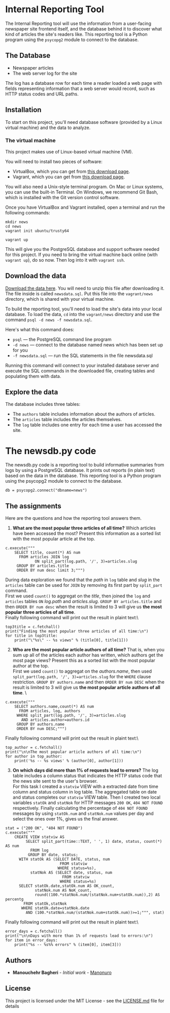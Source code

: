 # Internal Reporting Tool

The Internal Reporting tool will use the information from a user-facing newspaper site frontend itself, and the database behind it to discover what kind of articles the site's readers like. This reporting tool is a Python program using the `psycopg2` module to connect to the database.

## The Database
- Newspaper articles
- The web server log for the site

The log has a database row for each time a reader loaded a web page with fields representing information that a web server would record, such as HTTP status codes and URL paths.



## Installation

To start on this project, you'll need database software (provided by a Linux virtual machine) and the data to analyze.

### The virtual machine
This project makes use of Linux-based virtual machine (VM).

You will need to install two pieces of software:
- VirtualBox, which you can get from [this download page](https://www.virtualbox.org/wiki/Downloads).
- Vagrant, which you can get from [this download page](https://www.vagrantup.com/downloads.html).

You will also need a Unix-style terminal program. On Mac or Linux systems, you can use the built-in Terminal. On Windows, we recommend Git Bash, which is installed with the Git version control software.

Once you have VirtualBox and Vagrant installed, open a terminal and run the following commands:
```
mkdir news
cd news
vagrant init ubuntu/trusty64

vagrant up
```

This will give you the PostgreSQL database and support software needed for this project.
If you need to bring the virtual machine back online (with `vagrant up`), do so now. Then log into it with `vagrant ssh`.


## Download the data

[Download the data here](https://d17h27t6h515a5.cloudfront.net/topher/2016/August/57b5f748_newsdata/newsdata.zip). You will need to unzip this file after downloading it. The file inside is called `newsdata.sql`. Put this file into the `vagrant/news` directory, which is shared with your virtual machine.

To build the reporting tool, you'll need to load the site's data into your local database.
To load the data, `cd` into the `vagrant/news` directory and use the command `psql -d news -f newsdata.sql`.

Here's what this command does:
- `psql` — the PostgreSQL command line program
-	`-d news` — connect to the database named news which has been set up for you
-	`-f newsdata.sql` — run the SQL statements in the file newsdata.sql

Running this command will connect to your installed database server and execute the SQL commands in the downloaded file, creating tables and populating them with data.

## Explore the data

The database includes three tables:
-	The `authors` table includes information about the authors of articles.
-	The `articles` table includes the articles themselves.
-	The `log` table includes one entry for each time a user has accessed the site.


# The newsdb.py code

The newsdb.py code is a reporting tool to build informative summaries from logs by using a PostgreSQL database.
It prints out reports (in plain text) based on the data in the database. This reporting tool is a Python program using the psycopg2 module to connect to the database.

`db = psycopg2.connect("dbname=news")`

## The assignments
Here are the questions and how the reporting tool answers them.
1. **What are the most popular three articles of all time?** Which articles have been accessed the most? Present this information as a sorted list with the most popular article at the top.
```
c.execute("""
    SELECT title, count(*) AS num
      FROM articles JOIN log
             ON split_part(log.path, '/', 3)=articles.slug
     GROUP BY articles.title
     ORDER BY num desc limit 3;""")
```
During data exploration we found that the _path_ in `log` table and _slug_ in the `articles` table can be used for `JOIN` by removing its first part by `split_part` command.\
First we used `count()` to aggregat on the _title_, then joined the `log` and `articles` tables `ON` _log.path_ and _articles.slug_. `GROUP BY articles.title` and then `ORDER BY num desc` when the result is limited to 3 will give us **the most popular three articles of all time**. \
Finally following command will print out the result in plaint text:\
```
top3title = c.fetchall()
print("Finding the most popular three articles of all time:\n")
for title in top3title:
    print("\"%s\" -- %s views" % (title[0], title[1]))
```


2. **Who are the most popular article authors of all time?** That is, when you sum up all of the articles each author has written, which authors get the most page views? Present this as a sorted list with the most popular author at the top.\
First we used `count()` to aggregat on the _authors.name_, then used `split_part(log.path, '/', 3)=articles.slug` for the `WHERE` clause restriction. `GROUP BY authors.name` and then `ORDER BY num DESC` when the result is limited to 3 will give us **the most popular article authors of all time**. \
```
c.execute("""
    SELECT authors.name,count(*) AS num
      FROM articles, log, authors
     WHERE split_part(log.path, '/', 3)=articles.slug
       AND articles.author=authors.id
     GROUP BY authors.name
     ORDER BY num DESC;""")
```
Finally following command will print out the result in plaint text:\
```
top_author = c.fetchall()
print("\n\nThe most popular article authors of all time:\n")
for author in top_author:
    print('%s -- %s views' % (author[0], author[1]))
```

3. **On which days did more than 1% of requests lead to errors?** The log table includes a column status that indicates the HTTP status code that the news site sent to the user's browser. \
For this task I created a `statviw` VIEW with a extracted date from time column and status column in log table. The aggregated table on date and status completes our `statviw` VIEW table. Then I created two local variables `statOk` and `statNok` for HTTP messages `200 OK`, `404 NOT FOUND` respectively. Finally calculating the percentage of `404 NOT FOUND` messages by using `statOk.num` and `statNok.num` values per day and select the ones over 1%, gives us the final answer.
```
stat = ("200 OK", "404 NOT FOUND")
c.execute("""
    CREATE VIEW statviw AS
         SELECT split_part(time::TEXT, ' ', 1) date, status, count(*) AS num
           FROM log
          GROUP BY date, status;
      WITH statOk AS (SELECT DATE, status, num
                        FROM statviw
                       WHERE status=%s),
           statNok AS (SELECT date, status, num
                         FROM statviw
                        WHERE status=%s)
      SELECT statOk.date,statOk.num AS OK_count,
             statNok.num AS NoK_count,
             round((100.*statNok.num/(statNok.num+statOk.num)),2) AS percentg
        FROM statOk,statNok
       WHERE statOk.date=statNok.date
         AND (100.*statNok.num/(statNok.num+statOk.num))>=1;""", stat)
```
Finally following command will print out the result in plaint text:\
```
error_days = c.fetchall()
print("\n\nDays with more than 1% of requests lead to errors:\n")
for item in error_days:
    print("%s -- %s%% errors" % (item[0], item[3]))
```


## Authors

* **Manouchehr Bagheri** - *Initial work* - [Manonuro](https://github.com/Manonuro)

## License

This project is licensed under the MIT License - see the [LICENSE.md](LICENSE.md) file for details
